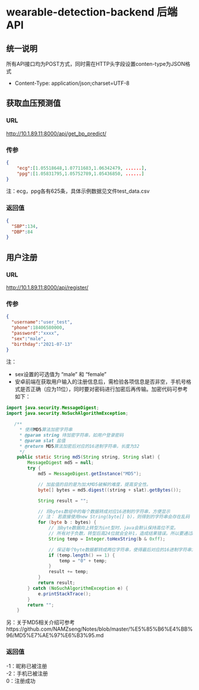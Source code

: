 # wearable-detection-backend 后端API

## 统一说明

所有API接口均为POST方式，同时需在HTTP头字段设置conten-type为JSON格式
- Content-Type: application/json;charset=UTF-8


## 获取血压预测值

### URL

http://10.1.89.11:8000/api/get_bp_predict/

### 传参

```json
{
    "ecg":[1.05518648,1.07711683,1.06342479, ......],
    "ppg":[1.05831795,1.05752789,1.05436850, ......]
}
```
注：ecg，ppg各有625条，具体示例数据见文件test_data.csv

### 返回值

```json
{
  "SBP":134,
  "DBP":84
}
```


## 用户注册

### URL
http://10.1.89.11:8000/api/register/

### 传参

```json
{
  "username":"user_test",
  "phone":18406580000,
  "password":"xxxx",
  "sex":"male",
  "birthday":"2021-07-13"
}
```
注：
- sex设置的可选值为 “male” 和 “female”
- 安卓前端在获取用户输入的注册信息后，需检验各项信息是否非空，手机号格式是否正确（应为11位），同时要对密码进行加密后再传输。加密代码可参考如下：

```java
import java.security.MessageDigest;
import java.security.NoSuchAlgorithmException;

   /**
     * 使用MD5算法加密字符串
     * @param string 待加密字符串，如用户登录密码
     * @param slat 盐值
     * @return MD5算法加密后对应的16进制字符串，长度为32
     */
    public static String md5(String string, String slat) {
        MessageDigest md5 = null;
        try {
            md5 = MessageDigest.getInstance("MD5");

            // 加盐值的目的是为加大MD5破解的难度，提高安全性。
            byte[] bytes = md5.digest((string + slat).getBytes());

            String result = "";

            // 将bytes数组中的每个数据转成对应16进制的字符串，方便显示
            // 注： 若直接使用new String(byte[] b)，则得到的字符串会存在乱码
            for (byte b : bytes) {
                // 当byte数据向上转型为int型时，java会默认保持高位不变。
                // 所有对于负数，转型后高24位就会全补1，造成结果错误。所以要通过& 0xff运算来将高24位置0。
                String temp = Integer.toHexString(b & 0xff);

                // 保证每个byte数据都转成两位字符串，使得最后对应的16进制字符串为长度为32
                if (temp.length() == 1) {
                    temp = "0" + temp;
                }
                result += temp;
            }
            return result;
        } catch (NoSuchAlgorithmException e) {
            e.printStackTrace();
        }
        return "";
    }
```
另：关于MD5相关介绍可参考https://github.com/NAMZseng/Notes/blob/master/%E5%85%B6%E4%BB%96/MD5%E7%AE%97%E6%B3%95.md

### 返回值

-1：昵称已被注册 <br>
-2：手机已被注册 <br>
0：注册成功

